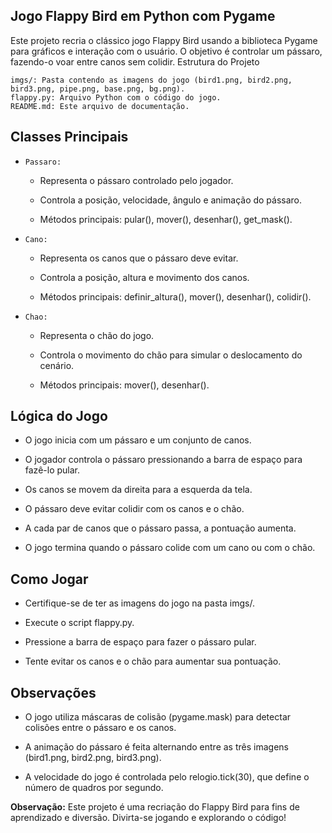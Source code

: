 ## Jogo Flappy Bird em Python com Pygame

Este projeto recria o clássico jogo Flappy Bird usando a biblioteca Pygame para gráficos e interação com o usuário. O objetivo é controlar um pássaro, fazendo-o voar entre canos sem colidir.
Estrutura do Projeto

    imgs/: Pasta contendo as imagens do jogo (bird1.png, bird2.png, bird3.png, pipe.png, base.png, bg.png).
    flappy.py: Arquivo Python com o código do jogo.
    README.md: Este arquivo de documentação.

## Classes Principais

* `Passaro:`
  * Representa o pássaro controlado pelo jogador.
  
  * Controla a posição, velocidade, ângulo e animação do pássaro.
  
  * Métodos principais: pular(), mover(), desenhar(), get_mask().
  
* `Cano:`
  
  * Representa os canos que o pássaro deve evitar.
  
  * Controla a posição, altura e movimento dos canos.
  
  * Métodos principais: definir_altura(), mover(), desenhar(), colidir().
        
* `Chao:`
  
  * Representa o chão do jogo.
    
  * Controla o movimento do chão para simular o deslocamento do cenário.
    
  * Métodos principais: mover(), desenhar().

## Lógica do Jogo

   * O jogo inicia com um pássaro e um conjunto de canos.
   
   * O jogador controla o pássaro pressionando a barra de espaço para fazê-lo pular.
   
   * Os canos se movem da direita para a esquerda da tela.
   
   * O pássaro deve evitar colidir com os canos e o chão.
   
   * A cada par de canos que o pássaro passa, a pontuação aumenta.
   
   * O jogo termina quando o pássaro colide com um cano ou com o chão.

## Como Jogar

   * Certifique-se de ter as imagens do jogo na pasta imgs/.
   
   * Execute o script flappy.py.
   
   * Pressione a barra de espaço para fazer o pássaro pular.
   
   * Tente evitar os canos e o chão para aumentar sua pontuação.

## Observações

   * O jogo utiliza máscaras de colisão (pygame.mask) para detectar colisões entre o pássaro e os canos.
    
   * A animação do pássaro é feita alternando entre as três imagens (bird1.png, bird2.png, bird3.png).
    
   * A velocidade do jogo é controlada pelo relogio.tick(30), que define o número de quadros por segundo.
    
**Observação:** Este projeto é uma recriação do Flappy Bird para fins de aprendizado e diversão. Divirta-se jogando e explorando o código!
